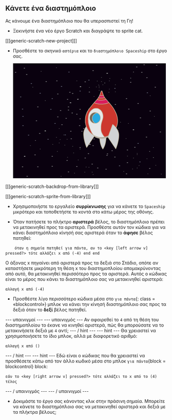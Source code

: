 ## Κάνετε ένα διαστημόπλοιο

Ας κάνουμε ένα διαστημόπλοιο που θα υπερασπιστεί τη Γη!

+ Ξεκινήστε ένα νέο έργο Scratch και διαγράψτε το sprite cat.

[[[generic-scratch-new-project]]]

+ Προσθέστε το σκηνικό `αστέρια` και το `διαστημόπλοιο Spaceship` στο έργο σας.
    
    ![screenshot](images/invaders-sprites.png)

[[[generic-scratch-backdrop-from-library]]]

[[[generic-scratch-sprite-from-library]]]

+ Χρησιμοποιήστε το εργαλείο **συρρίκνωσης** για να κάνετε το `Spaceship` μικρότερο και τοποθετήστε το κοντά στο κάτω μέρος της οθόνης.

+ Όταν πατήσετε το πλήκτρο **αριστερά** βέλος, το διαστημόπλοιο πρέπει να μετακινηθεί προς τα αριστερά. Προσθέστε αυτόν τον κώδικα για να κάνει διαστημόπλοιο κίνησή σας αριστερά όταν το **άφησε** βέλος πατηθεί:

```blocks
    όταν η σημαία πατηθεί για πάντα, αν το <key [left arrow v] pressed?> τότε αλλάζει x από (-4) end end
```

Ο άξονας x πηγαίνει από αριστερά προς τα δεξιά στο Στάδιο, οπότε αν καταστήσετε μικρότερη τη θέση x του διαστημοπλοίου απομακρύνοντας από αυτό, θα μετακινηθεί περισσότερο προς τα αριστερά. Αυτός ο κώδικας είναι το μέρος που κάνει το διαστημόπλοιο σας να μετακινηθεί αριστερά:

```blocks
αλλαγή x από (-4)
```

+ Προσθέστε λίγο περισσότερο κώδικα μέσα στο `για πάντα`{: class = «blockcontrol»} μπλοκ να κάνει την κίνησή διαστημόπλοιο σας προς τα δεξιά όταν το **δεξί** βέλος πατηθεί.

\--- υπαινιγμοί \--- \--- υπαινιγμός \--- Αν αφαιρεθεί το `4` από τη θέση του διαστημοπλοίου το έκανε να κινηθεί αριστερά, πώς θα μπορούσατε να το μετακινήσετε δεξιά με `4` αντί; \--- / hint \--- \--- hint \--- Θα χρειαστεί να χρησιμοποιήσετε το ίδιο μπλοκ, αλλά με διαφορετικό αριθμό:

```blocks
αλλαγή x από ()
```

\--- / hint \--- \--- hint \--- Εδώ είναι ο κώδικας που θα χρειαστεί να προσθέσετε κάτω από τον άλλο κωδικό μέσα στο μπλοκ `για πάντα`{block = blockcontrol} block:

```blocks
εάν το <key [right arrow v] pressed?> τότε αλλάζει το x από το (4) τέλος
```

\--- / υπαινιγμός \--- \--- / υπαινιγμοί \---

+ Δοκιμάστε το έργο σας κάνοντας κλικ στην πράσινη σημαία. Μπορείτε να κάνετε το διαστημόπλοιο σας να μετακινηθεί αριστερά και δεξιά με τα πλήκτρα βέλους;